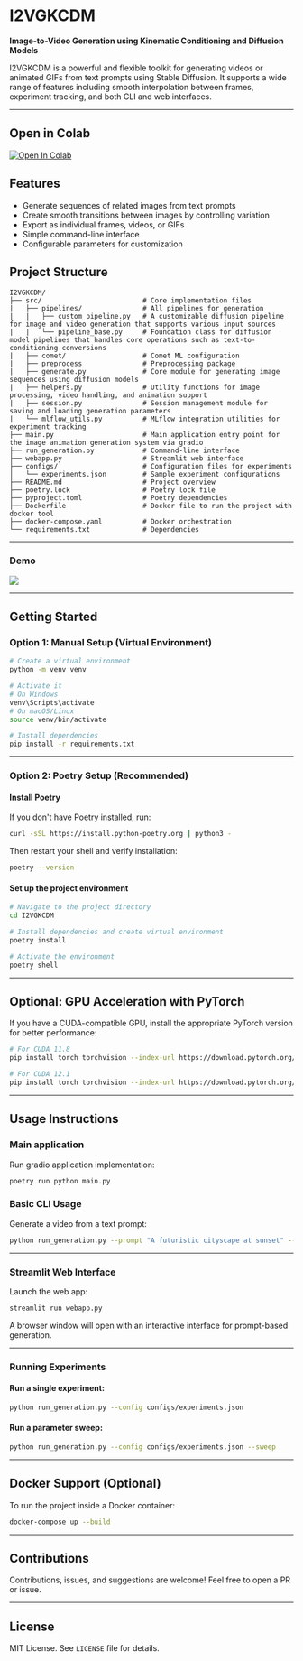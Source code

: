# I2VGKCDM

**Image-to-Video Generation using Kinematic Conditioning and Diffusion Models**

I2VGKCDM is a powerful and flexible toolkit for generating videos or animated GIFs from text prompts using Stable Diffusion. It supports a wide range of features including smooth interpolation between frames, experiment tracking, and both CLI and web interfaces.

---

## Open in Colab

[![Open In Colab](https://colab.research.google.com/assets/colab-badge.svg)](https://github.com/eracoding/I2VGKCDM/blob/main/I2VGKCDM.ipynb)

## Features

- Generate sequences of related images from text prompts
- Create smooth transitions between images by controlling variation
- Export as individual frames, videos, or GIFs
- Simple command-line interface
- Configurable parameters for customization

## Project Structure
```
I2VGKCDM/
├── src/                         # Core implementation files
|   ├── pipelines/               # All pipelines for generation
|   |   ├── custom_pipeline.py   # A customizable diffusion pipeline for image and video generation that supports various input sources
|   |   └── pipeline_base.py     # Foundation class for diffusion model pipelines that handles core operations such as text-to-conditioning conversions
|   ├── comet/                   # Comet ML configuration
|   ├── preprocess               # Preprocessing package
|   ├── generate.py              # Core module for generating image sequences using diffusion models
|   ├── helpers.py               # Utility functions for image processing, video handling, and animation support
|   ├── session.py               # Session management module for saving and loading generation parameters
|   └── mlflow_utils.py          # MLflow integration utilities for experiment tracking
├── main.py                      # Main application entry point for the image animation generation system via gradio
├── run_generation.py            # Command-line interface
├── webapp.py                    # Streamlit web interface
├── configs/                     # Configuration files for experiments
│   └── experiments.json         # Sample experiment configurations
├── README.md                    # Project overview
├── poetry.lock                  # Poetry lock file
├── pyproject.toml               # Poetry dependencies
├── Dockerfile                   # Docker file to run the project with docker tool
├── docker-compose.yaml          # Docker orchestration
└── requirements.txt             # Dependencies
```

---

### Demo
![](https://github.com/eracoding/I2VGKCDM/blob/main/media/demo.gif)

---

## Getting Started

### Option 1: Manual Setup (Virtual Environment)

```bash
# Create a virtual environment
python -m venv venv

# Activate it
# On Windows
venv\Scripts\activate
# On macOS/Linux
source venv/bin/activate

# Install dependencies
pip install -r requirements.txt
```

---

### Option 2: Poetry Setup (Recommended)

#### Install Poetry

If you don't have Poetry installed, run:

```bash
curl -sSL https://install.python-poetry.org | python3 -
```

Then restart your shell and verify installation:

```bash
poetry --version
```

#### Set up the project environment

```bash
# Navigate to the project directory
cd I2VGKCDM

# Install dependencies and create virtual environment
poetry install

# Activate the environment
poetry shell
```

---

## Optional: GPU Acceleration with PyTorch

If you have a CUDA-compatible GPU, install the appropriate PyTorch version for better performance:

```bash
# For CUDA 11.8
pip install torch torchvision --index-url https://download.pytorch.org/whl/cu118

# For CUDA 12.1
pip install torch torchvision --index-url https://download.pytorch.org/whl/cu121
```

---

## Usage Instructions

### Main application

Run gradio application implementation:

```bash
poetry run python main.py
```

### Basic CLI Usage

Generate a video from a text prompt:

```bash
python run_generation.py --prompt "A futuristic cityscape at sunset" --n_frames 16 --fps 8
```

---

### Streamlit Web Interface

Launch the web app:

```bash
streamlit run webapp.py
```

A browser window will open with an interactive interface for prompt-based generation.

---

### Running Experiments

#### Run a single experiment:

```bash
python run_generation.py --config configs/experiments.json
```

#### Run a parameter sweep:

```bash
python run_generation.py --config configs/experiments.json --sweep
```

---

## Docker Support (Optional)

To run the project inside a Docker container:

```bash
docker-compose up --build
```

---

## Contributions

Contributions, issues, and suggestions are welcome! Feel free to open a PR or issue.

---

## License

MIT License. See `LICENSE` file for details.
